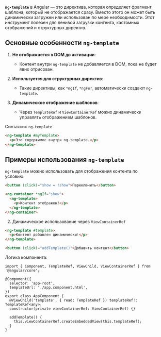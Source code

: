 **`ng-template`** в Angular — это директива, которая определяет фрагмент шаблона, который не отображается сразу. Вместо этого он может быть динамически загружен или использован по мере необходимости. Этот инструмент полезен для ленивой загрузки контента, кастомных отображений и структурных директив.


## **Основные особенности `ng-template`**

1. **Не отображается в DOM до активации**:
    - Контент внутри `ng-template` не добавляется в DOM, пока не будет явно отрисован.

1. **Используется для структурных директив**:
    - Такие директивы, как `*ngIf`, `*ngFor`, автоматически создают `ng-template`.

2. **Динамическое отображение шаблонов**:
    - Через `TemplateRef` и `ViewContainerRef` можно динамически управлять отображением шаблонов.

Синтаксис `ng-template`

```HTML
<ng-template #myTemplate>
  <p>Это содержимое внутри ng-template.</p>
</ng-template>
```

## Примеры использования `ng-template`
`ng-template` можно использовать для отображения контента по условию.

```HTML
<button (click)="show = !show">Переключить</button>

<ng-container *ngIf="show">
  <ng-template>
    <p>Контент отображен!</p>
  </ng-template>
</ng-container>
```


2. Динамическое использование через `ViewContainerRef`
``` HTML
<ng-template #template>
  <p>Контент добавлен динамически!</p>
</ng-template>

<button (click)="addTemplate()">Добавить контент</button>
```

Логика компонента:
```TS
import { Component, TemplateRef, ViewChild, ViewContainerRef } from '@angular/core';

@Component({
  selector: 'app-root',
  templateUrl: './app.component.html',
})
export class AppComponent {
  @ViewChild('template', { read: TemplateRef }) templateRef!: TemplateRef<any>;
  constructor(private viewContainerRef: ViewContainerRef) {}

  addTemplate() {
    this.viewContainerRef.createEmbeddedView(this.templateRef);
  }
}
```
